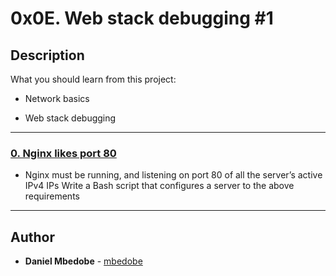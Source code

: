 # 0x0E. Web stack debugging #1

## Description
What you should learn from this project:

* Network basics

* Web stack debugging

---

### [0. Nginx likes port 80](./0-nginx_likes_port_80)
* Nginx must be running, and listening on port 80 of all the server’s active IPv4 IPs
Write a Bash script that configures a server to the above requirements




---

## Author
* **Daniel Mbedobe** - [mbedobe](https://github.com/mbedobe)
